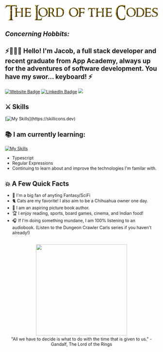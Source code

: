 
<!--
**Stodtmeister/Stodtmeister** is a ✨ _special_ ✨ repository because its `README.md` (this file) appears on your GitHub profile.

Here are some ideas to get you started:

- 🔭 I’m currently working on ...
- 🌱 I’m currently learning ...
- 👯 I’m looking to collaborate on ...
- 🤔 I’m looking for help with ...
- 💬 Ask me about ...
- 📫 How to reach me: ...
- 😄 Pronouns: ...
- ⚡ Fun fact: ...
-->

![Golden Text](images/LordoftheCodes.png)

## *Concerning Hobbits:*
<h2>⚡🧙🏼‍♂️ Hello! I'm Jacob, a full stack developer and recent graduate from App Academy, always up for  the adventures of software development. You have my swor... keyboard! ⚡</a></h2>

<p><a href="https://stodtmeister.me"><img src="https://img.shields.io/badge/Portfolio-%3055.svg?style=for-the-badge&logo=firefox&logoColor=#FF7139" alt="Website Badge"></a> <a href="https://www.linkedin.com/in/jacob-stodtmeister-b7b92a11b/"><img src="https://img.shields.io/badge/LinkedIn-0077B5?style=for-the-badge&logo=linkedin&logoColor=white" alt="LinkedIn Badge"></a> <a><img src="https://img.shields.io/badge/-LeetCode-FFA116?style=for-the-badge&logo=LeetCode&logoColor=black"></img></a></p>

## ⚔️ Skills
[![My Skills](https://skillicons.dev/icons?i=js,python,html,css,react,redux,express,flask,sequelize,mysql,sqlite,nodejs,npm,git,github,)](https://skillicons.dev)

## 📚 I am currently learning:
[![My Skills](https://skillicons.dev/icons?i=typescript,regex)](https://skillicons.dev)
<ul>
<li>Typescript</li>
<li>Regular Expressions</li>
<li>Continuing to learn about and improve the technologies I'm familar with. </li>
</ul>


## 💥 A Few Quick Facts
<ul>
<li>🏰 I'm a big fan of anyting Fantasy/SciFi</li>
<li>🐈 Cats are my favorite! I also aim to be a Chihuahua owner one day. </li>
<li>🌠 I am an aspiring picture book author.</li>
<li>🏆 I enjoy reading, sports, board games, cinema, and Indian food!</li>
<li>🎧 If I'm doing something mundane, I am 100% listening to an audiobook. (Listen to the Dungeon Crawler Carls series if you haven't already!)</li>
</ul>

##

<p align="center">
<img src="https://media.giphy.com/media/v1.Y2lkPTc5MGI3NjExbDM1cXhoMndiMmw1YzNsd2toNXNqMG1ueXFlNGVsbHc5andoaXlkZiZlcD12MV9pbnRlcm5hbF9naWZfYnlfaWQmY3Q9Zw/fBq4IBhQkC69ancGiJ/giphy.gif" width="300" height="300">
<br>
"All we have to decide is what to do with the time that is given to us." -Gandalf, The Lord of the Rings
</p>
